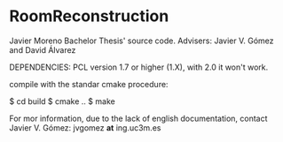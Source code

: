 ﻿RoomReconstruction
==================

Javier Moreno Bachelor Thesis' source code. Advisers: Javier V. Gómez and David Álvarez

DEPENDENCIES: PCL version 1.7 or higher (1.X), with 2.0 it won't work.

compile with the standar cmake procedure:

$ cd build
$ cmake ..
$ make

For mor information, due to the lack of english documentation, contact Javier V. Gómez: jvgomez __at__ ing.uc3m.es